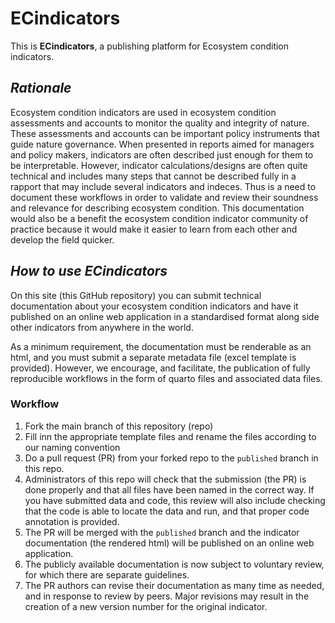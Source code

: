 # ECindicators

This is **ECindicators**, a publishing platform for Ecosystem condition indicators.

## *Rationale*

Ecosystem condition indicators are used in ecosystem condition assessments and accounts to monitor the quality and integrity of nature. 
These assessments and accounts can be important policy instruments that guide nature governance.
When presented in reports aimed for managers and policy makers, indicators are often described just enough for them to be interpretable. 
However, indicator calculations/designs are often quite technical and includes many steps that cannot be described fully in a rapport that may include several indicators and indeces.
Thus is a need to document these workflows in order to validate and review their soundness and relevance for describing ecosystem condition.
This documentation would also be a benefit the ecosystem condition indicator community of practice because it would make it easier to learn from each other and develop the field quicker.

## *How to use ECindicators*

On this site (this GitHub repository) you can submit technical documentation about your ecosystem condition indicators and have it published on an online web application in a standardised format along side other indicators from anywhere in the world.

As a minimum requirement, the documentation must be renderable as an html, and you must submit a separate metadata file (excel template is provided). However, we encourage, and facilitate, the publication of fully reproducible workflows in the form of quarto files and associated data files.


### Workflow

1. Fork the main branch of this repository (repo)
1. Fill inn the appropriate template files and rename the files according to our naming convention
1. Do a pull request (PR) from your forked repo to the `published` branch in this repo.
1. Administrators of this repo will check that the submission (the PR) is done properly and that all files have been named in the correct way. If you have submitted data and code, this review will also include checking that the code is able to locate the data and run, and that proper code annotation is provided.
1. The PR will be merged with the `published` branch and the indicator documentation (the rendered html) will be published on an online web application.
1. The publicly available documentation is now subject to voluntary review, for which there are separate guidelines.
1. The PR authors can revise their documentation as many time as needed, and in response to review by peers. Major revisions may result in the creation of a new version number for the original indicator. 



